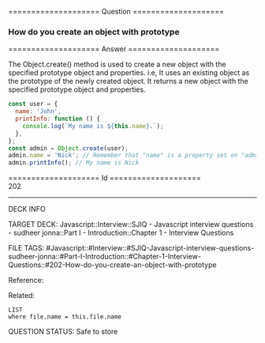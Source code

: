 ==================== Question ====================  

### How do you create an object with prototype  

==================== Answer ====================  

The Object.create() method is used to create a new object with the specified
prototype object and properties. i.e, It uses an existing object as the
prototype of the newly created object. It returns a new object with the
specified prototype object and properties.

```javascript
const user = {
  name: 'John',
  printInfo: function () {
    console.log(`My name is ${this.name}.`);
  },
};
const admin = Object.create(user);
admin.name = 'Nick'; // Remember that "name" is a property set on "admin" but not on "user" object
admin.printInfo(); // My name is Nick
```

==================== Id ====================  
202
<!--ID: 1707879832880-->

---

DECK INFO

TARGET DECK: Javascript::Interview::SJIQ - Javascript interview questions - sudheer jonna::Part I - Introduction::Chapter 1 - Interview Questions

FILE TAGS: #Javascript::#Interview::#SJIQ-Javascript-interview-questions-sudheer-jonna::#Part-I-Introduction::#Chapter-1-Interview-Questions::#202-How-do-you-create-an-object-with-prototype

Reference:

Related:

```dataview
LIST
where file.name = this.file.name
```
QUESTION STATUS: Safe to store

